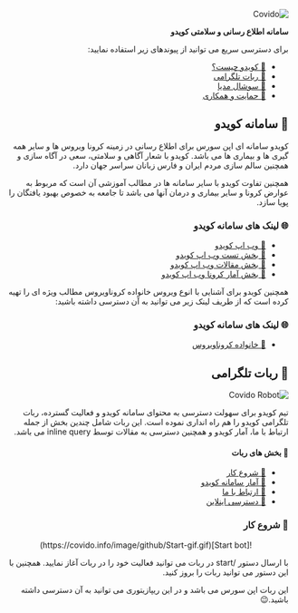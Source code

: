 <div dir="rtl">

![Covido](https://covido.info/image/github.png)

**سامانه اطلاع رسانی و سلامتی کویدو**
</div>
<div dir="rtl">

برای دسترسی سریع می توانید از پیوندهای زیر استفاده نمایید:

- [🚀 کویدو چیست؟](#covido)
- [🤖 ربات تلگرامی](#bot)
- [📱 سوشال مدیا]()
- [🤝 حمایت و همکاری]()

## <a id="covido"></a> 🚀 سامانه کویدو

کویدو سامانه ای اپن سورس برای اطلاع رسانی در زمینه کرونا ویروس ها و سایر همه گیری ها و بیماری ها می باشد. کویدو با شعار آگاهی و سلامتی، سعی در آگاه سازی و همچنین سالم سازی مردم ایران و فارس زبانان سراسر جهان دارد.

همچنین تفاوت کویدو با سایر سامانه ها در مطالب آموزشی آن است که مربوط به عوارض کرونا و سایر بیماری و درمان آنها می باشد تا جامعه به خصوص بهبود یافتگان را پویا سازد.

### 🌐 لینک های سامانه کویدو

- [📝 وب اپ کویدو](https://covido.info)
- [📝 بخش تست وب اپ کویدو](https://covido.info/test)
- [📝 بخش مقالات وب اپ کویدو](https://covido.info/article)
- [📝 بخش آمار کرونا وب اپ کویدو](https://covido.info/article)

همچنین کویدو برای آشنایی با انوع ویروس خانواده کروناویروس مطالب ویژه ای را تهیه کرده است که از طریف لینک زیر می توانید به آن دسترسی داشته باشید:

### 🌐 لینک های سامانه کویدو

- [🦠 خانواده کروناویروس](https://covido.info/corona)

## <a id="bot"></a> 🤖 ربات تلگرامی

![Covido Robot](https://covido.info/image/robot.png)

تیم کویدو برای سهولت دسترسی به محتوای سامانه کویدو و فعالیت گسترده، ربات تلگرامی کویدو را هم راه انداری نموده است. این ربات شامل چندین بخش از جمله ارتباط با ما، آمار کویدو و همچنین دسترسی به مقالات توسط inline query می باشد. 

#### 🤖 بخش های ربات

- [💠 شروع کار](#bot-start)
- [💠 آمار سامانه کویدو](#bot-covido-status)
- [💠 ارتباط با ما](#bot=contatct)
- [💠 دسترسی اینلاین](#bot-inline)

### <a id="#bot-start"></a> 💠 شروع کار

<div style="display: flex; justify-content: center">
![Start bot](https://covido.info/image/github/Start-gif.gif)
</div>

با ارسال دستور /start در ربات می توانید فعالیت خود را در ربات آغاز نمایید. همچنین با این دستور می توانید ربات را بروز کنید.

این ربات اپن سورس می باشد و در این ریپازیتوری می توانید به آن دسترسی داشته باشید.😉

</div>